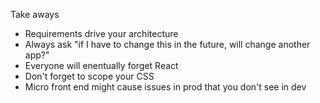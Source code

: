 Take aways
- Requirements drive your architecture
- Always ask "if I have to change this in the future, will change another app?"
- Everyone will enentually forget React
- Don't forget to scope your CSS
- Micro front end might cause issues in prod that you don't see in dev